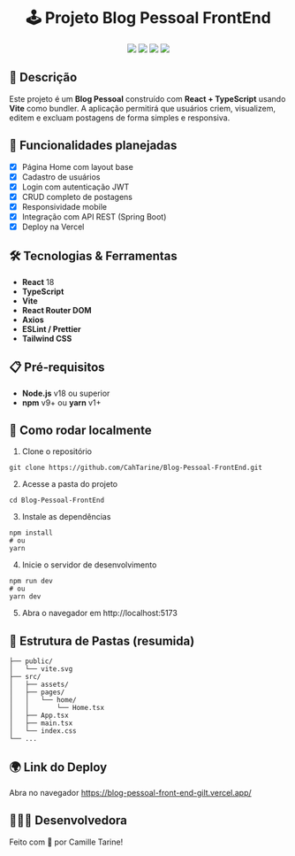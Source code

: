 

<h1 align="center">🕹️ Projeto Blog Pessoal FrontEnd </h1>

<p align="center">
<img src="https://img.shields.io/badge/status-Concluido-purple?style=for-the-badge" />
<img src="https://img.shields.io/badge/React-18-blue?style=for-the-badge&logo=react" />
<img src="https://img.shields.io/badge/TypeScript-4.x-blue?style=for-the-badge&logo=typescript" />
<img src="https://img.shields.io/badge/Vite-5.x-purple?style=for-the-badge&logo=vite" />
</p>

##

## 📌 Descrição

Este projeto é um **Blog Pessoal** construído com **React + TypeScript** usando **Vite** como bundler. A aplicação permitirá que usuários criem, visualizem, editem e excluam postagens de forma simples e responsiva.

##

## 🚧 Funcionalidades planejadas

- [x] Página Home com layout base
- [x] Cadastro de usuários
- [x] Login com autenticação JWT
- [x] CRUD completo de postagens
- [x] Responsividade mobile
- [x] Integração com API REST (Spring Boot)
- [x] Deploy na Vercel

##

## 🛠️ Tecnologias & Ferramentas

- **React** 18
- **TypeScript**
- **Vite**
- **React Router DOM**
- **Axios**
- **ESLint / Prettier**
- **Tailwind CSS**

##

## 📋 Pré‑requisitos

- **Node.js** v18 ou superior
- **npm** v9+ ou **yarn** v1+

##

## 🚀 Como rodar localmente

1. Clone o repositório
```
git clone https://github.com/CahTarine/Blog-Pessoal-FrontEnd.git
```
2. Acesse a pasta do projeto
```
cd Blog-Pessoal-FrontEnd
```
3. Instale as dependências
```
npm install
# ou
yarn
```
4. Inicie o servidor de desenvolvimento
```
npm run dev
# ou
yarn dev
```
5. Abra o navegador em http://localhost:5173

##  

## 📂 Estrutura de Pastas (resumida)

```
├── public/
│   └── vite.svg
├── src/
│   ├── assets/
│   ├── pages/
│   │   └── home/
│   │       └── Home.tsx
│   ├── App.tsx
│   ├── main.tsx
│   └── index.css
└── ...
```

##

## 🌍 Link do Deploy

Abra no navegador https://blog-pessoal-front-end-gilt.vercel.app/

## 👩🏻‍💻 Desenvolvedora

Feito com 💜 por Camille Tarine!

